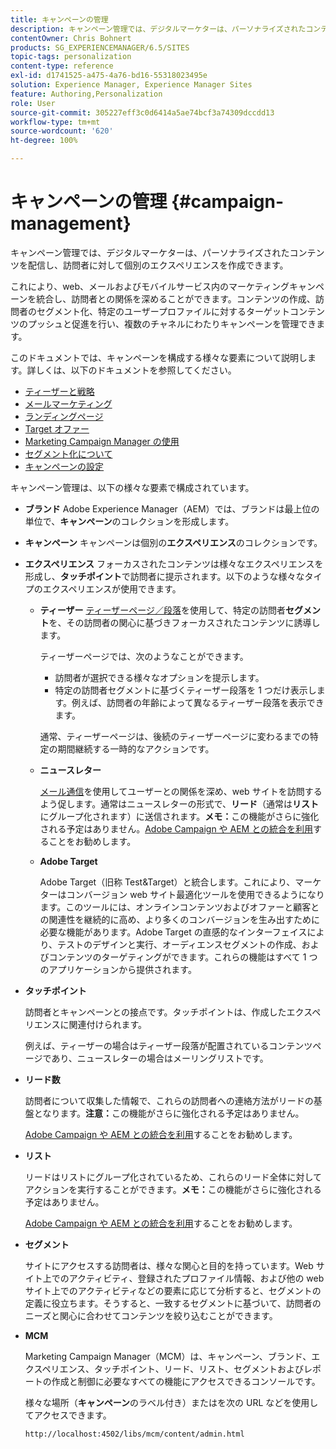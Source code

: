 ```yaml
---
title: キャンペーンの管理
description: キャンペーン管理では、デジタルマーケターは、パーソナライズされたコンテンツを配信し、訪問者に対して個別のエクスペリエンスを作成できます。これにより、web、メールおよびモバイルサービス内のマーケティングキャンペーンを統合し、訪問者との関係を深めることができます。
contentOwner: Chris Bohnert
products: SG_EXPERIENCEMANAGER/6.5/SITES
topic-tags: personalization
content-type: reference
exl-id: d1741525-a475-4a76-bd16-55318023495e
solution: Experience Manager, Experience Manager Sites
feature: Authoring,Personalization
role: User
source-git-commit: 305227eff3c0d6414a5ae74bcf3a74309dccdd13
workflow-type: tm+mt
source-wordcount: '620'
ht-degree: 100%

---
```



# キャンペーンの管理 {#campaign-management}

キャンペーン管理では、デジタルマーケターは、パーソナライズされたコンテンツを配信し、訪問者に対して個別のエクスペリエンスを作成できます。

これにより、web、メールおよびモバイルサービス内のマーケティングキャンペーンを統合し、訪問者との関係を深めることができます。コンテンツの作成、訪問者のセグメント化、特定のユーザープロファイルに対するターゲットコンテンツのプッシュと促進を行い、複数のチャネルにわたりキャンペーンを管理できます。

このドキュメントでは、キャンペーンを構成する様々な要素について説明します。詳しくは、以下のドキュメントを参照してください。

* [ティーザーと戦略 ](/help/sites-classic-ui-authoring/classic-personalization-campaigns-teasers-strategy.md)
* [メールマーケティング](/help/sites-classic-ui-authoring/classic-personalization-campaigns-email.md)
* [ランディングページ](/help/sites-classic-ui-authoring/classic-personalization-campaigns-landingpage.md)
* [Target オファー](/help/sites-classic-ui-authoring/classic-personalization-campaigns-target-offers.md)
* [Marketing Campaign Manager の使用 ](/help/sites-classic-ui-authoring/classic-personalization-campaigns-mktg-manager.md)
* [セグメント化について ](/help/sites-classic-ui-authoring/classic-personalization-campaigns-segmentation.md)
* [キャンペーンの設定 ](/help/sites-classic-ui-authoring/classic-personalization-campaigns-setting-up-your.md)

キャンペーン管理は、以下の様々な要素で構成されています。

* **ブランド**
Adobe Experience Manager（AEM）では、ブランドは最上位の単位で、**キャンペーン**&#x200B;のコレクションを形成します。

* **キャンペーン**
キャンペーンは個別の**エクスペリエンス**&#x200B;のコレクションです。

* **エクスペリエンス**
フォーカスされたコンテンツは様々なエクスペリエンスを形成し、**タッチポイント**&#x200B;で訪問者に提示されます。以下のような様々なタイプのエクスペリエンスが使用できます。

   * **ティーザー**
     [ティーザーページ／段落](#teasers)を使用して、特定の訪問者&#x200B;**セグメント**&#x200B;を、その訪問者の関心に基づきフォーカスされたコンテンツに誘導します。

     ティーザーページでは、次のようなことができます。

      * 訪問者が選択できる様々なオプションを提示します。
      * 特定の訪問者セグメントに基づくティーザー段落を 1 つだけ表示します。例えば、訪問者の年齢によって異なるティーザー段落を表示できます。

     通常、ティーザーページは、後続のティーザーページに変わるまでの特定の期間継続する一時的なアクションです。

   * **ニュースレター**

     [メール通信](#emailmarketing)を使用してユーザーとの関係を深め、web サイトを訪問するよう促します。通常はニュースレターの形式で、**リード**（通常は&#x200B;**リスト**&#x200B;にグループ化されます）に送信されます。**メモ：**&#x200B;この機能がさらに強化される予定はありません。[Adobe Campaign や AEM との統合を利用](/help/sites-administering/campaign.md)することをお勧めします。

   * **Adobe Target**

     Adobe Target（旧称 Test&amp;Target）と統合します。これにより、マーケターはコンバージョン web サイト最適化ツールを使用できるようになります。このツールには、オンラインコンテンツおよびオファーと顧客との関連性を継続的に高め、より多くのコンバージョンを生み出すために必要な機能があります。Adobe Target の直感的なインターフェイスにより、テストのデザインと実行、オーディエンスセグメントの作成、およびコンテンツのターゲティングができます。これらの機能はすべて 1 つのアプリケーションから提供されます。

* **タッチポイント**

  訪問者とキャンペーンとの接点です。タッチポイントは、作成したエクスペリエンスに関連付けられます。

  例えば、ティーザーの場合はティーザー段落が配置されているコンテンツページであり、ニュースレターの場合はメーリングリストです。

* **リード数**

  訪問者について収集した情報で、これらの訪問者への連絡方法がリードの基盤となります。**注意：**&#x200B;この機能がさらに強化される予定はありません。

  [Adobe Campaign や AEM との統合を利用](/help/sites-administering/campaign.md)することをお勧めします。

* **リスト**

  リードはリストにグループ化されているため、これらのリード全体に対してアクションを実行することができます。**メモ：**&#x200B;この機能がさらに強化される予定はありません。

  [Adobe Campaign や AEM との統合を利用](/help/sites-administering/campaign.md)することをお勧めします。

* **セグメント**

  サイトにアクセスする訪問者は、様々な関心と目的を持っています。Web サイト上でのアクティビティ、登録されたプロファイル情報、および他の web サイト上でのアクティビティなどの要素に応じて分析すると、セグメントの定義に役立ちます。そうすると、一致するセグメントに基づいて、訪問者のニーズと関心に合わせてコンテンツを絞り込むことができます。

* **MCM**

  Marketing Campaign Manager（MCM）は、キャンペーン、ブランド、エクスペリエンス、タッチポイント、リード、リスト、セグメントおよびレポートの作成と制御に必要なすべての機能にアクセスできるコンソールです。

  様々な場所（**キャンペーン**&#x200B;のラベル付き）またはを次の URL などを使用してアクセスできます。

  `http://localhost:4502/libs/mcm/content/admin.html`
